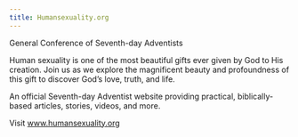 ```yaml
---
title: Humansexuality.org
---
```


General Conference of Seventh-day Adventists

Human sexuality is one of the most beautiful gifts ever given by God to His creation. Join us as we explore the magnificent beauty and profoundness of this gift to discover God’s love, truth, and life.

An official Seventh-day Adventist website providing practical, biblically-based articles, stories, videos, and more.

Visit www.humansexuality.org